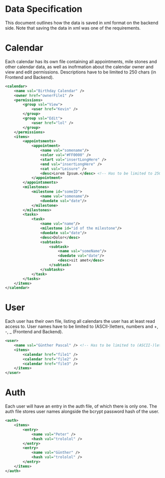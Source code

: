 # Data Specification

This document outlines how the data is saved in xml format on the backend side. Note that saving the data in xml was one of the requirements. 

# Calendar 

Each calendar has its own file containing all appointments, mile stones and other calendar data, as well as inofrmation about the calendar owner and view and edit permissions.
Descriptions have to be limited to 250 chars (in Frontend and Backend). 

```xml
<calendar>
    <name val="Birthday Calendar" />
    <owner href="ownerFile1" />
    <permissions>
        <group val="View">
            <user href="Kevin" />
        </group>
        <group val="Edit">
            <user href="lol" />
        </group>
    </permissions>
    <items>
        <appointsments>
            <appointment>
                <name val="somename"/>
                <color val="#FF0000" />
                <start val="insertLongHere" />
                <end val="insertLongHere" />
                <cat val="Leisure" />
                <desc>Lorem Ipsum.</desc> <!-- Has to be limited to 250 chars (in Frontend and Backend) -->
            </appointment>
        </appointsments>
        <milestones>
            <milestone id="someID">
                <name val="somename"/>
                <duedate val="date"/>
            </milestone>
        </milestones>
        <tasks>
            <task>
                <name val="name"/>
                <milestone id="id of the milestone"/>
                <duedate val="date"/>
                <desc>Dolor</desc>
                <subtasks>
                    <subtask>
                        <name val="someName"/>
                        <duedate val="date"/>
                        <desc>sit amet</desc>
                    </subtask>
                </subtasks>
            </task>
        </tasks>
    </items>
</calendar>
```

# User 

Each user has their own file, listing all calendars the user has at least read access to. 
User names have to be limited to (ASCII-)letters, numbers and +, -, _ (Frontend and Backend).

```xml
<user>
    <name val="Günther Pascal" /> <!-- Has to be limited to (ASCII-)letters, numbers and +, -, _ (FE and BE)-->
    <items>
        <calendar href="file1" />
        <calendar href="file2" />
        <calendar href="file3" />
    </items>
</user>
```

# Auth 

Each user will have an entry in the auth file, of which there is only one. The auth file stores user names alongside the bcrypt password hash of the user. 

```xml
<auth>
    <items>
        <entry>
            <name val="Peter" />
            <hash val="trololol" />
        </entry>
        <entry>
            <name val="Günther" />
            <hash val="trololol" />
        </entry>
    </items>
</auth>
```
